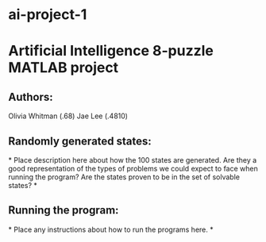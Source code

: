 # ai-project-1
<h1> 
Artificial Intelligence 8-puzzle MATLAB project
</h1>

<h2>
Authors: 
</h2>
Olivia Whitman (.68)
Jae Lee (.4810)

<h2>
Randomly generated states:
</h2>
*
Place description here about how the 100 states are generated.
Are they a good representation of the types of problems we could expect to face when running the program? Are the states proven to be in the set of solvable states?
*

<h2>
Running the program:
</h2>
* 
Place any instructions about how to run the programs here.
*


